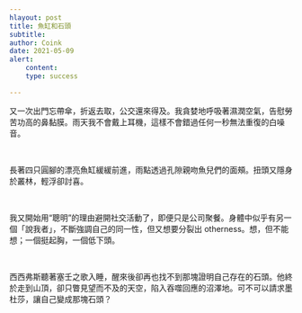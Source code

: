 ```yaml
---
hlayout: post
title: 魚缸和石頭
subtitle: 
author: Coink
date: 2021-05-09
alert: 
    content: 
    type: success

---
```




又一次出門忘帶傘，折返去取，公交還來得及。我貪婪地呼吸著濕潤空氣，告慰勞苦功高的鼻黏膜。雨天我不會戴上耳機，這樣不會錯過任何一秒無法重復的白噪音。

<br>

長著四只圓腳的漂亮魚缸緩緩前進，雨點透過孔隙親吻魚兒們的面頰。扭頭又隱身於叢林，輕浮卻討喜。

<br>

我又開始用“聰明”的理由避開社交活動了，即便只是公司聚餐。身體中似乎有另一個「說我者」，不斷強調自己的同一性，但又想要分裂出 otherness。想，但不能想；一個挺起胸，一個低下頭。

<br>

西西弗斯聽著塞壬之歌入睡，醒來後卻再也找不到那塊證明自己存在的石頭。他終於走到山頂，卻只瞥見望而不及的天空，陷入吞噬回應的沼澤地。可不可以請求墨杜莎，讓自己變成那塊石頭？

